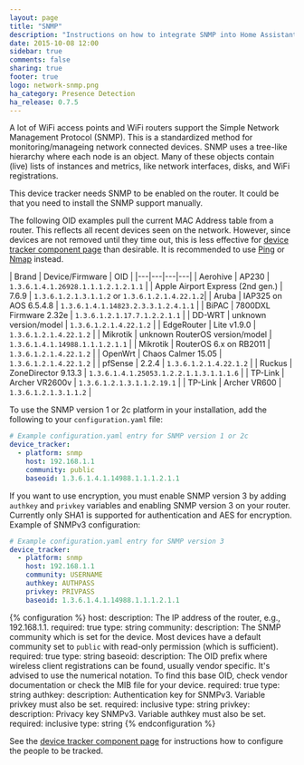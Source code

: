 ```yaml
---
layout: page
title: "SNMP"
description: "Instructions on how to integrate SNMP into Home Assistant."
date: 2015-10-08 12:00
sidebar: true
comments: false
sharing: true
footer: true
logo: network-snmp.png
ha_category: Presence Detection
ha_release: 0.7.5
---
```



A lot of WiFi access points and WiFi routers support the Simple Network Management Protocol (SNMP). This is a standardized method for monitoring/manageing network connected devices. SNMP uses a tree-like hierarchy where each node is an object. Many of these objects contain (live) lists of instances and metrics, like network interfaces, disks, and WiFi registrations.

<p class='note warning'>
This device tracker needs SNMP to be enabled on the router. It could be that you need to install the SNMP support manually.
</p>

The following OID examples pull the current MAC Address table from a router. This reflects all recent devices seen on the network. However, since devices are not removed until they time out, this is less effective for [device tracker component page](/components/device_tracker/) than desirable. It is recommended to use [Ping](/components/device_tracker.ping/) or [Nmap](/components/device_tracker.nmap_tracker/) instead.

| Brand | Device/Firmware | OID |
|---|---|---|---|
| Aerohive | AP230 | `1.3.6.1.4.1.26928.1.1.1.2.1.2.1.1` |
| Apple Airport Express (2nd gen.) | 7.6.9 |  `1.3.6.1.2.1.3.1.1.2` or `1.3.6.1.2.1.4.22.1.2`|
| Aruba | IAP325 on AOS 6.5.4.8 | `1.3.6.1.4.1.14823.2.3.3.1.2.4.1.1` |
| BiPAC | 7800DXL Firmware 2.32e | `1.3.6.1.2.1.17.7.1.2.2.1.1` |
| DD-WRT | unknown version/model |  `1.3.6.1.2.1.4.22.1.2` |
| EdgeRouter | Lite v1.9.0 | `1.3.6.1.2.1.4.22.1.2` |
| Mikrotik | unknown RouterOS version/model | `1.3.6.1.4.1.14988.1.1.1.2.1.1` |
| Mikrotik | RouterOS 6.x on RB2011 | `1.3.6.1.2.1.4.22.1.2` |
| OpenWrt | Chaos Calmer 15.05 | `1.3.6.1.2.1.4.22.1.2` |
| pfSense | 2.2.4  | `1.3.6.1.2.1.4.22.1.2` |
| Ruckus | ZoneDirector 9.13.3 | `1.3.6.1.4.1.25053.1.2.2.1.1.3.1.1.1.6` |
| TP-Link | Archer VR2600v |  `1.3.6.1.2.1.3.1.1.2.19.1` |
| TP-Link | Archer VR600 | `1.3.6.1.2.1.3.1.1.2` |

To use the SNMP version 1 or 2c platform in your installation, add the following to your `configuration.yaml` file:

```yaml
# Example configuration.yaml entry for SNMP version 1 or 2c
device_tracker:
  - platform: snmp
    host: 192.168.1.1
    community: public
    baseoid: 1.3.6.1.4.1.14988.1.1.1.2.1.1
```

If you want to use encryption, you must enable SNMP version 3 by adding `authkey` and `privkey` variables and enabling SNMP version 3 on your router. Currently only SHA1 is supported for authentication and AES for encryption. Example of SNMPv3 configuration:

```yaml
# Example configuration.yaml entry for SNMP version 3
device_tracker:
  - platform: snmp
    host: 192.168.1.1
    community: USERNAME
    authkey: AUTHPASS
    privkey: PRIVPASS
    baseoid: 1.3.6.1.4.1.14988.1.1.1.2.1.1
```

{% configuration %}
host:
  description: The IP address of the router, e.g., 192.168.1.1.
  required: true
  type: string
community:
  description: The SNMP community which is set for the device. Most devices have a default community set to `public` with read-only permission (which is sufficient).
  required: true
  type: string
baseoid:
  description: The OID prefix where wireless client registrations can be found, usually vendor specific. It's advised to use the numerical notation. To find this base OID, check vendor documentation or check the MIB file for your device.
  required: true
  type: string
authkey:
  description: Authentication key for SNMPv3. Variable privkey must also be set.
  required: inclusive
  type: string
privkey:
  description: Privacy key SNMPv3. Variable authkey must also be set.
  required: inclusive
  type: string
{% endconfiguration %}

See the [device tracker component page](/components/device_tracker/) for instructions how to configure the people to be tracked.
